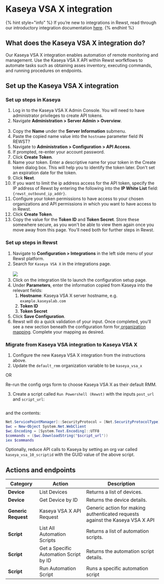 # Kaseya VSA X integration

{% hint style="info" %}
&#x20;If you’re new to integrations in Rewst, read through our introductory integration documentation [here](https://docs.rewst.help/documentation/integrations).
{% endhint %}

## What does the Kaseya VSA X integration do?

Our Kaseya VSA X integration enables automation of remote monitoring and management. Use the Kaseya VSA X API within Rewst worfkflows to automate tasks such as obtaining asses inventory, executing commands, and running procedures on endpoints.&#x20;

## Set up the Kaseya VSA X integration

### Set up steps in Kaseya

1. Log in to the Kaseya VSA X Admin Console. You will need to have administrator privileges to create API tokens.
2. Navigate **Administration > Server Admin > Overview**. \
   <img src="../../../../../../.gitbook/assets/Screenshot 2025-05-05 at 3.59.33 PM.png" alt="" data-size="original">
3. Copy the **Name** under the **Server Information** submenu.
4. Paste the copied name value into the `hostname` parameter field IN REWST?
5. Navigate to **Administration > Configuration > API Access**.
6. If prompted, re-enter your account password.
7. Click **Create Token**.
8. Name your token. Enter a descriptive name for your token in the Create token dialog box. This will help you to identify the token later. Don't set an expiration date for the token.
9. Click **Next**.
10. If you want to limit the ip address access for the API token, specify the IP address of Rewst by entering the following into the **IP White List** field: `{rewst_outbound_ip_addr}`.
11. Configure your token permissions to have access to your chosen organizations and API permissions in which you want to have access to in Rewst.
12. Click **Create Token**.
13. Copy the value for the **Token ID** and **Token Secret**. Store these somewhere secure, as you won't be able to view them again once you move away from this page. You'll need both for further steps in Rewst.

### Set up steps in Rewst

1. Navigate to **Configuration > Integrations** in the left side menu of your Rewst platform.
2. Search for `Kaseya VSA X` in the integrations page.\
   \
   ![](<../../../../../../.gitbook/assets/Screenshot 2025-05-05 at 3.48.06 PM.png>)
3. Click on the integration tile to launch the configuration setup page.
4. Under **Parameters**, enter the information copied from Kaseya into the relevant fields:
   1. **Hostname**: Kaseya VSA X server hostname, e.g. `example.kaseyalab.com`
   2. **Token ID**
   3. **Token Secret**
5. Click **Save Configuration**.
6. Rewst will do a quick validation of your input. Once completed, you'll see a new section beneath the configuration form for[ organization mapping](https://docs.rewst.help/documentation/integrations#what-is-organization-mapping). Complete your mapping as desired.&#x20;

### Migrate from Kaseya VSA integration to Kaseya VSA X

1. Configure the new Kaseya VSA X integration from the instructions above.
2. Update the `default_rmm` organization variable to be `kaseya_vsa_x`&#x20;

&#x20;       OR&#x20;

&#x20;       Re-run the config orgs form to choose Kaseya VSA X as their default RMM.

3. Create a script called `Run Powershell (Rewst)` with the inputs `post_url` and `script_url`:

<figure><img src="../../../../../../.gitbook/assets/Screenshot 2024-09-09 at 2.44.05 PM.png" alt=""><figcaption></figcaption></figure>

and the contents:

```powershell
Net.ServicePointManager]::SecurityProtocol = [Net.SecurityProtocolType]::Tls12
$wc = New-Object System.Net.WebClient
$wc.Encoding = [System.Text.Encoding]::UTF8
$commands = ($wc.DownloadString("$script_url"))
iex $commands
```

Optionally, reduce API calls to Kaseya by setting an org var called `kaseya_vsa_10_scriptid` with the GUID value of the above script.



## Actions and endpoints

| Category            | Action                                 | Description                                                                   |
| ------------------- | -------------------------------------- | ----------------------------------------------------------------------------- |
| **Device**          | List Devices                           | Returns a list of devices.                                                    |
| **Device**          | Get Device by ID                       | Returns the device details.                                                   |
| **Generic Request** | Kaseya VSA X API Request               | Generic action for making authenticated requests against the Kaseya VSA X API |
| **Script**          | List All Automation Scripts            | Returns a list of automation scripts.                                         |
| **Script**          | Get a Specific Automation Script by ID | Returns the automation script details.                                        |
| **Script**          | Run Automation Script                  | Runs a specific automation script                                             |
